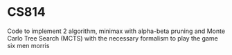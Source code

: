 # CS814
Code to implement 2 algorithm, minimax with alpha-beta pruning and Monte Carlo Tree Search (MCTS) with the necessary formalism to play the game six men morris 
